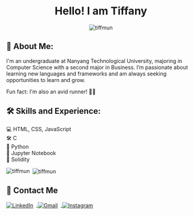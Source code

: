 <h1 align="center">Hello! I am Tiffany</h1>
<p align="center"> <img src="https://komarev.com/ghpvc/?username=tiffmun&label=Profile%20views&color=0e75b6&style=flat" alt="tiffmun" /> </p>

## 📝 About Me:
<p align="left">
I'm an undergraduate at Nanyang Technological University, majoring in Computer Science with a second major in Business. I’m passionate about learning new languages and frameworks and am always seeking opportunities to learn and grow. 

Fun fact: I'm also an avid runner! 🏃‍♂️
</p>

## 🛠️ Skills and Experience:
<p align="left">
  💻 HTML, CSS, JavaScript <br>
  🛠️ C <br>
  🐍 Python <br>
  📓 Jupyter Notebook <br>
  🔗 Solidity <br>
</p>


<p><img align="left" src="https://github-readme-stats.vercel.app/api/top-langs?username=tiffmun&show_icons=true&locale=en&layout=compact" alt="tiffmun" /></p>

<p>&nbsp;<img align="center" src="https://github-readme-stats.vercel.app/api?username=tiffmun&show_icons=true&locale=en" alt="tiffmun" /></p>

## 🔗 Contact Me 
<p align="left">
  <a href="https://linkedin.com/in/tiffany-mun" target="_blank">
    <img src="https://img.icons8.com/ios-filled/50/000000/linkedin.png" alt="LinkedIn" style="vertical-align: middle; margin-right: 8px;" />
  </a>
  <a href="mailto:tiffanymun1@gmail.com" target="_blank">
    <img src="https://img.icons8.com/ios-filled/50/000000/gmail.png" alt="Gmail" style="vertical-align: middle; margin-right: 8px;" />
  </a>
  <a href="https://instagram.com/muntiffany" target="_blank">
    <img src="https://img.icons8.com/ios-filled/50/000000/instagram.png" alt="Instagram" style="vertical-align: middle;" />
  </a>
</p>
